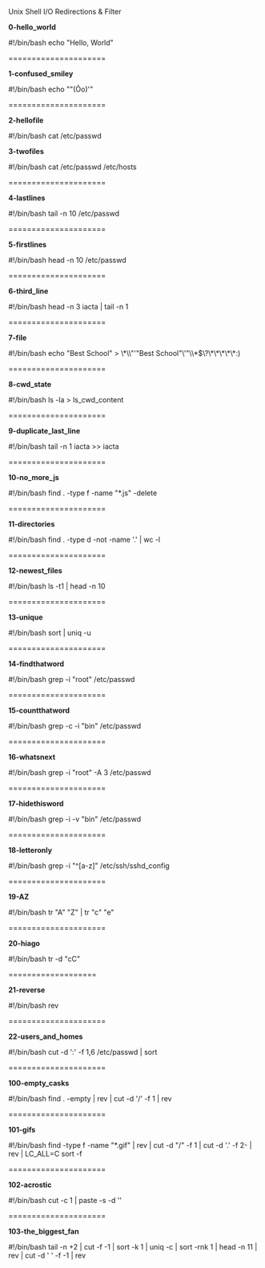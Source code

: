 Unix Shell I/O Redirections & Filter

**0-hello_world**

#!/bin/bash
echo "Hello, World"

=====================

**1-confused_smiley**

#!/bin/bash
echo "\"(Ôo)'"

=====================

**2-hellofile**

#!/bin/bash
cat /etc/passwd

**3-twofiles**

#!/bin/bash
cat /etc/passwd /etc/hosts

=====================

**4-lastlines**

#!/bin/bash
tail -n 10 /etc/passwd

=====================

**5-firstlines**

#!/bin/bash
head -n 10 /etc/passwd

=====================

**6-third_line**

#!/bin/bash
head -n 3 iacta | tail -n 1

=====================

**7-file**

#!/bin/bash
echo "Best School" > \\\*\\\\"'\"Best School\"\\'"\\\\\*\$\\\?\\\*\\\*\\\*\\\*\\\*\:\)

=====================

**8-cwd_state**

#!/bin/bash
ls -la > ls_cwd_content

=====================

**9-duplicate_last_line**

#!/bin/bash
tail -n 1 iacta >> iacta

=====================

**10-no_more_js**

#!/bin/bash
find . -type f -name "*.js" -delete

=====================

**11-directories**

#!/bin/bash
find . -type d -not -name '.' | wc -l

=====================

**12-newest_files**

#!/bin/bash
ls -t1 | head -n 10

=====================

**13-unique**

#!/bin/bash
sort | uniq -u

=====================

**14-findthatword**

#!/bin/bash
grep -i "root" /etc/passwd

=====================

**15-countthatword**

#!/bin/bash
grep -c -i "bin" /etc/passwd

=====================

**16-whatsnext**

#!/bin/bash
grep -i "root" -A 3 /etc/passwd

=====================

**17-hidethisword**

#!/bin/bash
grep -i -v "bin" /etc/passwd

=====================

**18-letteronly**

#!/bin/bash
grep -i "^[a-z]" /etc/ssh/sshd_config

=====================

**19-AZ**

#!/bin/bash
tr "A" "Z" | tr "c" "e"

=====================

**20-hiago**

#!/bin/bash
tr -d "cC"

===================

**21-reverse**

#!/bin/bash
rev

=====================

**22-users_and_homes**

#!/bin/bash
cut -d ':' -f 1,6 /etc/passwd | sort

=====================

**100-empty_casks**

#!/bin/bash
find . -empty | rev | cut -d '/' -f 1 | rev

=====================

**101-gifs**

#!/bin/bash
find -type f -name "*.gif" | rev | cut -d "/" -f 1 | cut -d '.' -f 2- | rev | LC_ALL=C sort -f

=====================

**102-acrostic**

#!/bin/bash
cut -c 1 | paste -s -d ''

=====================

**103-the_biggest_fan**

#!/bin/bash
tail -n +2 | cut -f -1 | sort -k 1 | uniq -c | sort -rnk 1 | head -n 11 | rev | cut -d ' ' -f -1 | rev
